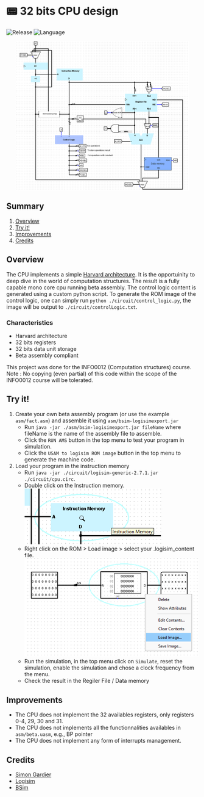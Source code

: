 # 📟 32 bits CPU design

![Release](https://img.shields.io/badge/Release-v1.0-blueviolet?style=for-the-badge)
![Language](https://img.shields.io/badge/_-ASM-6E4C13.svg?style=for-the-badge)

<div style="display: flex; justify-content: space-around; align-items: center;">
  <img src="misc/main.png" alt="CPU overview" style="width: 90%;"/>
</div>

## Summary
1. [Overview](#overview)
2. [Try it!](#try-it)
3. [Improvements](#improvements)
4. [Credits](#credits)

## Overview
The CPU implements a simple [Harvard architecture](https://en.wikipedia.org/wiki/Harvard_architecture). It is the opportuinity to deep dive in the world of computation structures. The result is a fully capable mono core cpu running beta assembly.
The control logic content is generated using a custom python script. To generate the ROM image of the control logic, one can simply run `python ./circuit/control_logic.py`, the image will be output to `./circuit/controlLogic.txt`.

### Characteristics
- Harvard architecture
- 32 bits registers
- 32 bits data unit storage
- Beta assembly compliant

This project was done for the INFO0012 (Computation structures) course.
Note : No copying (even partial) of this code within the scope of the INFO0012 course will be tolerated.

## Try it!

1. Create your own beta assembly program (or use the example `asm/fact.asm`) and assemble it using `asm/bsim-logisimexport.jar`
    - Run `java -jar ./asm/bsim-logisimexport.jar fileName` where fileName is the name of the assembly file to assemble.
    - Click the `RUN AMS` button in the top menu to test your program in simulation.
    - Click the `USAM to logisim ROM image` button in the top menu to generate the machine code.
2. Load your program in the instruction memory
    - Run `java -jar ./circuit/logisim-generic-2.7.1.jar ./circuit/cpu.circ`.
    - Double click on the Instruction memory.<br>
    ![Click instruction memory view](misc/instruction_memory.png)
    - Right click on the ROM > Load image > select your .logisim_content file.<br>
    ![Load instruction memory image](misc/instruction_memory_load.png)
    - Run the simulation, in the top menu click on `Simulate`, reset the simulation, enable the simulation and chose a clock frequency from the menu.
    - Check the result in the Regiler File / Data memory


## Improvements
- The CPU does not implement the 32 availables registers, only registers 0-4, 29, 30 and 31. 
- The CPU does not implements all the functionnalities availables in `asm/beta.uasm`, e.g., BP pointer
- The CPU does not implement any form of interrupts management.

## Credits
- [Simon Gardier](https://github.com/simon-gardier)
- [Logisim](http://www.cburch.com/logisim/)
- [BSim](https://github.com/terman/6.004_courseware/tree/master)
